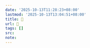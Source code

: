 ```yaml
---
date: '2025-10-13T11:28:23+08:00'
lastmod: '2025-10-13T13:04:51+08:00'
title: 󰜶
url: 󰜶
tags: []
src:
note:
---
```


